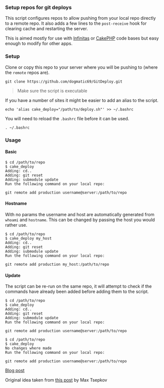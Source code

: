 ### Setup repos for git deploys

This script configures repos to allow pushing from your local repo directly to a remote repo. It also adds a few lines to the `post-receive` hook for clearing cache and restarting the server.

This is aimed mostly for use with [Infinitas](http://infinitas-cms.org) or [CakePHP](http://cakephp.org) code bases but easy enough to modify for other apps.

### Setup

Clone or copy this repo to your server where you will be pushing to (where the `remote` repos are).

	git clone https://github.com/dogmatic69/GitDeploy.git

> Make sure the script is executable

If you have a number of sites it might be easier to add an alias to the script.

	echo 'alias cake_deploy="/path/to/deploy.sh"' >> ~/.bashrc

You will need to reload the `.bashrc` file before it can be used.

	. ~/.bashrc

### Usage

#### Basic

	$ cd /path/to/repo
	$ cake_deploy
	Adding: cd..
	Adding: git reset
	Adding: submodule update
	Run the following command on your local repo:

	git remote add production username@server:/path/to/repo

#### Hostname

With no params the username and host are automatically generated from `whoami` and `hostname`. This can be changed by passing the host you would rather use.

	$ cd /path/to/repo
	$ cake_deploy my_host
	Adding: cd..
	Adding: git reset
	Adding: submodule update
	Run the following command on your local repo:

	git remote add production my_host:/path/to/repo

#### Update

The script can be re-run on the same repo, it will attempt to check if the commands have already been added before adding them to the script.

	$ cd /path/to/repo
	$ cake_deploy
	Adding: cd..
	Adding: git reset
	Adding: submodule update
	Run the following command on your local repo:

	git remote add production username@server:/path/to/repo

	$ cd /path/to/repo
	$ cake_deploy
	No changes where made
	Run the following command on your local repo:

	git remote add production username@server:/path/to/repo

[Blog post](http://infinitas-cms.org/blog/general/simple-deployments-with-git)

Original idea taken from [this post](http://www.garygolden.me/blog/using-git-as-deployment-tool/) by Max Tsepkov
